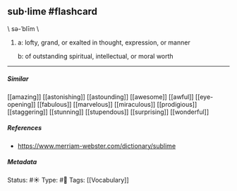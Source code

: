## sub·lime #flashcard 
\ sə-ˈblīm \

1. a: lofty, grand, or exalted in thought, expression, or manner

	b: of outstanding spiritual, intellectual, or moral worth
___
##### Similar
[[amazing]]
[[astonishing]]
[[astounding]]
[[awesome]]
[[awful]]
[[eye-opening]]
[[fabulous]]
[[marvelous]]
[[miraculous]]
[[prodigious]]
[[staggering]]
[[stunning]]
[[stupendous]]
[[surprising]]
[[wonderful]]

##### References
- https://www.merriam-webster.com/dictionary/sublime

##### Metadata
Status: #☀️ 
Type: #🔵
Tags: [[Vocabulary]]